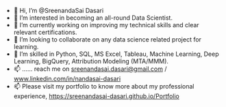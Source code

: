 - 👋 Hi, I’m @SreenandaSai Dasari             
- 👀 I’m interested in becoming an all-round Data Scientist.                  
- 🌱 I’m currently working on improving my technical skills and clear relevant certifications.                   
- 💞️ I’m looking to collaborate on any data science related project for learning.                 
- 💞️ I’m skilled in Python, SQL, MS Excel, Tableau, Machine Learning, Deep Learning, BigQuery, Attribution Modeling (MTA/MMM).        
- 📫 ...... reach me on sreenandasai.dasari@gmail.com / www.linkedin.com/in/nandasai-dasari     
- 📫 Please visit my portfolio to know more about my professional experience, https://sreenandasai-dasari.github.io/Portfolio   
    
  
  
<!---   
SreenandaSai-Dasari/SreenandaSai-Dasari is a ✨ special ✨ repository because its `README.md` (this file) appears on your GitHub profile.
You can click the Preview link to take a look at your changes.
--->
